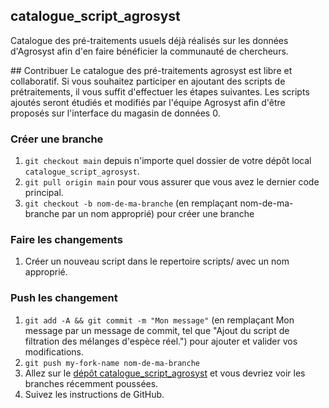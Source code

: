 ## catalogue_script_agrosyst

Catalogue des pré-traitements usuels déjà réalisés sur les données d'Agrosyst afin d'en faire bénéficier la communauté de chercheurs.


## Contribuer
Le catalogue des pré-traitements agrosyst est libre et collaboratif. Si vous souhaitez participer en ajoutant des scripts de prétraitements, il vous suffit d'effectuer les étapes suivantes. 
Les scripts ajoutés seront étudiés et modifiés par l'équipe Agrosyst afin d'être proposés sur l'interface du magasin de données 0.
 


### Créer une branche

1. `git checkout main` depuis n'importe quel dossier de votre dépôt local `catalogue_script_agrosyst`.
1. `git pull origin main` pour vous assurer que vous avez le dernier code principal.
1. `git checkout -b nom-de-ma-branche` (en remplaçant nom-de-ma-branche par un nom approprié) pour créer une branche

### Faire les changements

1. Créer un nouveau script dans le repertoire scripts/ avec un nom approprié. 

### Push les changement

1. `git add -A && git commit -m "Mon message"` (en remplaçant Mon message par un message de commit, tel que "Ajout du script de filtration des mélanges d'espèce réel.") pour ajouter et valider vos modifications.
1. `git push my-fork-name nom-de-ma-branche`
1. Allez sur le [dépôt catalogue_script_agrosyst](https://github.com/beren2/catalogue_script_agrosyst) et vous devriez voir les branches récemment poussées.
1. Suivez les instructions de GitHub.

